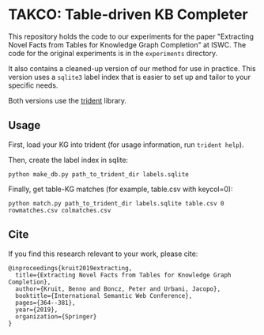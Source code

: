 # TAKCO: Table-driven KB Completer

This repository holds the code to our experiments for the paper "Extracting Novel Facts from Tables for Knowledge Graph Completion" at ISWC. The code for the original experiments is in the `experiments` directory.

It also contains a cleaned-up version of our method for use in practice. This version uses a `sqlite3` label index that is easier to set up and tailor to your specific needs.

Both versions use the <a href="https://github.com/karmaresearch/trident">trident</a> library.

## Usage

First, load your KG into trident (for usage information, run `trident help`).

Then, create the label index in sqlite:
```
python make_db.py path_to_trident_dir labels.sqlite
```

Finally, get table-KG matches (for example, table.csv with keycol=0):
```
python match.py path_to_trident_dir labels.sqlite table.csv 0 rowmatches.csv colmatches.csv
```

## Cite

If you find this research relevant to your work, please cite:
```
@inproceedings{kruit2019extracting,
  title={Extracting Novel Facts from Tables for Knowledge Graph Completion},
  author={Kruit, Benno and Boncz, Peter and Urbani, Jacopo},
  booktitle={International Semantic Web Conference},
  pages={364--381},
  year={2019},
  organization={Springer}
}
```